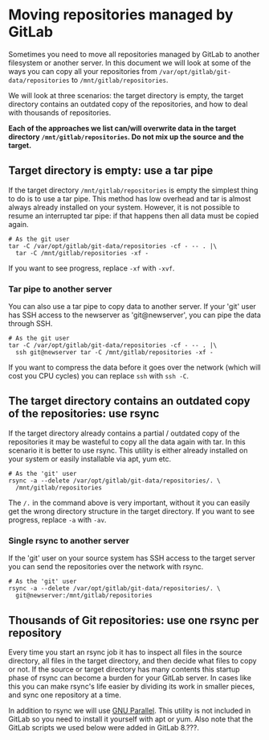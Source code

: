 # Moving repositories managed by GitLab

Sometimes you need to move all repositories managed by GitLab to
another filesystem or another server. In this document we will look
at some of the ways you can copy all your repositories from
`/var/opt/gitlab/git-data/repositories` to `/mnt/gitlab/repositories`.

We will look at three scenarios: the target directory is empty, the
target directory contains an outdated copy of the repositories, and
how to deal with thousands of repositories.

**Each of the approaches we list can/will overwrite data in the
target directory `/mnt/gitlab/repositories`. Do not mix up the
source and the target.**

## Target directory is empty: use a tar pipe

If the target directory `/mnt/gitlab/repositories` is empty the
simplest thing to do is to use a tar pipe.  This method has low
overhead and tar is almost always already installed on your system.
However, it is not possible to resume an interrupted tar pipe:  if
that happens then all data must be copied again.

```
# As the git user
tar -C /var/opt/gitlab/git-data/repositories -cf - -- . |\
  tar -C /mnt/gitlab/repositories -xf -
```

If you want to see progress, replace `-xf` with `-xvf`.

### Tar pipe to another server

You can also use a tar pipe to copy data to another server. If your
'git' user has SSH access to the newserver as 'git@newserver', you
can pipe the data through SSH.

```
# As the git user
tar -C /var/opt/gitlab/git-data/repositories -cf - -- . |\
  ssh git@newserver tar -C /mnt/gitlab/repositories -xf -
```

If you want to compress the data before it goes over the network
(which will cost you CPU cycles) you can replace `ssh` with `ssh -C`.

## The target directory contains an outdated copy of the repositories: use rsync

If the target directory already contains a partial / outdated copy
of the repositories it may be wasteful to copy all the data again
with tar. In this scenario it is better to use rsync. This utility
is either already installed on your system or easily installable
via apt, yum etc.

```
# As the 'git' user
rsync -a --delete /var/opt/gitlab/git-data/repositories/. \
  /mnt/gitlab/repositories
```

The `/.` in the command above is very important, without it you can
easily get the wrong directory structure in the target directory.
If you want to see progress, replace `-a` with `-av`.

### Single rsync to another server

If the 'git' user on your source system has SSH access to the target
server you can send the repositories over the network with rsync.

```
# As the 'git' user
rsync -a --delete /var/opt/gitlab/git-data/repositories/. \
  git@newserver:/mnt/gitlab/repositories
```

## Thousands of Git repositories: use one rsync per repository

Every time you start an rsync job it has to inspect all files in
the source directory, all files in the target directory, and then
decide what files to copy or not. If the source or target directory
has many contents this startup phase of rsync can become a burden
for your GitLab server. In cases like this you can make rsync's
life easier by dividing its work in smaller pieces, and sync one
repository at a time.

In addition to rsync we will use [GNU
Parallel](http://www.gnu.org/software/parallel/). This utility is
not included in GitLab so you need to install it yourself with apt
or yum.  Also note that the GitLab scripts we used below were added
in GitLab 8.???.

